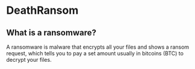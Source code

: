 # DeathRansom

## What is a ransomware?

A ransomware is malware that encrypts all your files and shows a ransom request, which tells you to pay a set amount usually in bitcoins (BTC) to decrypt your files.
